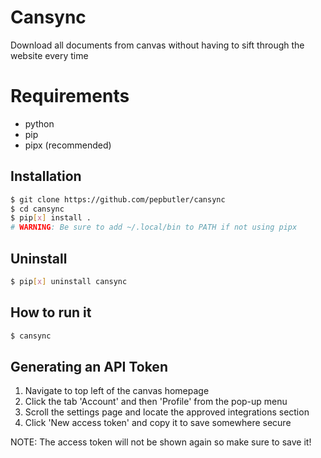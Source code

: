 # Cansync
Download all documents from canvas without having to sift through the website every time

# Requirements
- python
- pip
- pipx (recommended)

## Installation
```sh
$ git clone https://github.com/pepbutler/cansync
$ cd cansync
$ pip[x] install .
# WARNING: Be sure to add ~/.local/bin to PATH if not using pipx
```
## Uninstall
```sh
$ pip[x] uninstall cansync
```
## How to run it
```sh
$ cansync
```

## Generating an API Token
1. Navigate to top left of the canvas homepage
2. Click the tab 'Account' and then 'Profile' from the pop-up menu
3. Scroll the settings page and locate the approved integrations section
4. Click 'New access token' and copy it to save somewhere secure

NOTE: The access token will not be shown again so make sure to save it!

